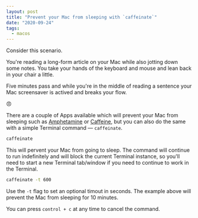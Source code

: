 ```yaml
---
layout: post
title: "Prevent your Mac from sleeping with `caffeinate`"
date: "2020-09-24"
tags:
  - macos
---
```


Consider this scenario.

You're reading a long-form article on your Mac while also jotting down some notes. You take your hands of the keyboard and mouse and lean back in your chair a little.

Five minutes pass and while you're in the middle of reading a sentence your Mac screensaver is actived and breaks your flow.

😠

There are a couple of Apps available which will prevent your Mac from sleeping such as [Amphetamine](https://apps.apple.com/us/app/amphetamine/id937984704?mt=12) or [Caffeine](https://www.zhornsoftware.co.uk/caffeine/index.html), but you can also do the same with a simple Terminal command — `caffeinate`.

```bash
caffeinate
```

This will pervent your Mac from going to sleep. The command will continue to run indefinitely and will block the current Terminal instance, so you'll need to start a new Terminal tab/window if you need to continue to work in the Terminal.

```bash
caffeinate -t 600
```

Use the `-t` flag to set an optional timout in seconds. The example above will prevent the Mac from sleeping for 10 minutes.

You can press `control + c` at any time to cancel the command.
